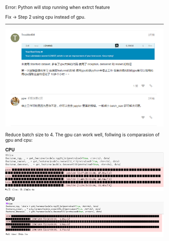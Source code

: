 Error: Python will stop running when extrct feature

Fix ->  Step 2 using cpu instead of gpu.

---

![image](https://raw.githubusercontent.com/Trouble404/Kaggle-Dog-breed-Identification/master/readme_pic_add/pro1.PNG)

Reduce batch size to 4. The gpu can work well, follwing is comparasion of gpu and cpu:

**CPU**
![image](https://raw.githubusercontent.com/Trouble404/Kaggle-Dog-breed-Identification/master/readme_pic_add/cpu_time.PNG)

**GPU**
![image](https://raw.githubusercontent.com/Trouble404/Kaggle-Dog-breed-Identification/master/readme_pic_add/gpu_time.PNG)

